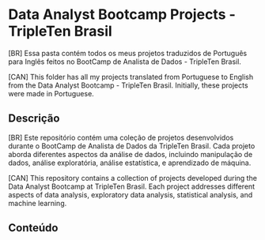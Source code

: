 # Data Analyst Bootcamp Projects - TripleTen Brasil

[BR] Essa pasta contém todos os meus projetos traduzidos de Português para Inglês feitos no BootCamp de Analista de Dados - TripleTen Brasil.

[CAN] This folder has all my projects translated from Portuguese to English from the Data Analyst Bootcamp - TripleTen Brasil. Initially, these projects were made in Portuguese.

## Descrição

[BR] Este repositório contém uma coleção de projetos desenvolvidos durante o BootCamp de Analista de Dados da TripleTen Brasil. Cada projeto aborda diferentes aspectos da análise de dados, incluindo manipulação de dados, análise exploratória, análise estatística, e aprendizado de máquina.

[CAN] This repository contains a collection of projects developed during the Data Analyst Bootcamp at TripleTen Brasil. Each project addresses different aspects of data analysis, exploratory data analysis, statistical analysis, and machine learning.

## Conteúdo
